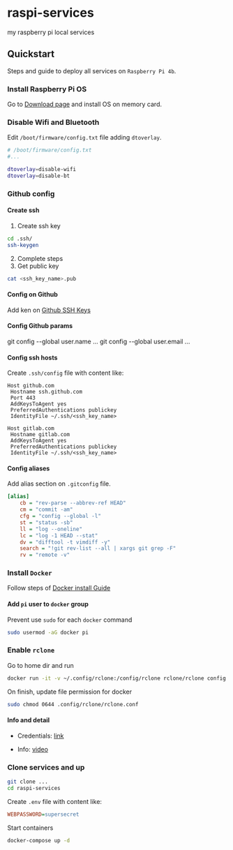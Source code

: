 # raspi-services
my raspberry pi local services


## Quickstart
Steps and guide to deploy all services on `Raspberry Pi 4b`.


### Install Raspberry Pi OS

Go to [Download page](https://www.raspberrypi.com/software/) and install OS on memory card.


### Disable Wifi and Bluetooth

Edit `/boot/firmware/config.txt` file adding `dtoverlay`.
```bash
# /boot/firmware/config.txt
#...

dtoverlay=disable-wifi
dtoverlay=disable-bt
```

### Github config

#### Create ssh

1. Create ssh key

```bash
cd .ssh/
ssh-keygen
```
2. Complete steps
3. Get public key
```bash
cat <ssh_key_name>.pub
```

#### Config on Github

Add ken on [Github SSH Keys](https://github.com/settings/keys)

#### Config Github params

git config --global user.name ...
git config --global user.email ...


#### Config ssh hosts

Create `.ssh/config` file with content like:

```
Host github.com
 Hostname ssh.github.com
 Port 443
 AddKeysToAgent yes
 PreferredAuthentications publickey
 IdentityFile ~/.ssh/<ssh_key_name>

Host gitlab.com
 Hostname gitlab.com
 AddKeysToAgent yes
 PreferredAuthentications publickey
 IdentityFile ~/.ssh/<ssh_key_name>
```


#### Config aliases

Add alias section on `.gitconfig` file.

```ini
[alias]
    cb = "rev-parse --abbrev-ref HEAD"
    cm = "commit -am"
    cfg = "config --global -l"
    st = "status -sb"
    ll = "log --oneline"
    lc = "log -1 HEAD --stat"
    dv = "difftool -t vimdiff -y"
    search = "!git rev-list --all | xargs git grep -F"
    rv = "remote -v"
```

### Install `Docker`

Follow steps of [Docker install Guide](https://www.raspberrypi.com/software/)


#### Add `pi` user to `docker` group

Prevent use `sudo` for each `docker` command

```bash
sudo usermod -aG docker pi
```

### Enable `rclone`

Go to home dir and run

```bash
docker run -it -v ~/.config/rclone:/config/rclone rclone/rclone config
```

On finish, update file permission for docker

```bash
sudo chmod 0644 .config/rclone/rclone.conf
```

#### Info and detail

- Credentials: [link]([https://](https://console.cloud.google.com/apis/credentials?authuser=1&hl=es&project=digital-modem-417320))

- Info: [video](https://www.youtube.com/watch?v=mnDYJ2ZpdxU)


### Clone services and up

```bash
git clone ...
cd raspi-services
```

Create `.env` file with content like:

```ini
WEBPASSWORD=supersecret
```

Start containers

```bash
docker-compose up -d
```

